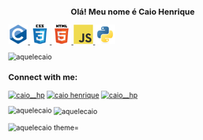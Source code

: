 <h3 align="center">Olá! Meu nome é Caio Henrique</h3>

<!--ICONES DE LINGUAGENS-->
  <p align="left"> 
    <a href="https://www.cprogramming.com/" target="_blank" rel="noreferrer"> 
      <img src="https://raw.githubusercontent.com/devicons/devicon/master/icons/c/c-original.svg" alt="c" width="40" height="40"/> 
    </a> 
    <a href="https://www.w3schools.com/css/" target="_blank" rel="noreferrer"> 
      <img src="https://raw.githubusercontent.com/devicons/devicon/master/icons/css3/css3-original-wordmark.svg" alt="css3" width="40" height="40"/>
    </a> 
    <a href="https://www.w3.org/html/" target="_blank" rel="noreferrer">
      <img src="https://raw.githubusercontent.com/devicons/devicon/master/icons/html5/html5-original-wordmark.svg" alt="html5" width="40" height="40"/>
    </a> 
    <a href="https://developer.mozilla.org/en-US/docs/Web/JavaScript" target="_blank" rel="noreferrer">
      <img src="https://raw.githubusercontent.com/devicons/devicon/master/icons/javascript/javascript-original.svg" alt="javascript" width="40" height="40"/>
    </a> 
    <a href="https://www.python.org" target="_blank" rel="noreferrer">
      <img src="https://raw.githubusercontent.com/devicons/devicon/master/icons/python/python-original.svg" alt="python" width="40" height="40"/>   
    </a> 
  </p>
  
 <!--VISUALIZAÇÕES DO PERFIL-->
<p align="left">
  <img src="https://komarev.com/ghpvc/?username=aquelecaio&label=Profile%20views&color=0e75b6&style=flat" alt="aquelecaio" /> 
</p>

<!--ICONES DAS REDES SOCIAIS-->
<h3 align="left">Connect with me:</h3>
<p align="left">
<a href="https://twitter.com/caio__hp" target="blank"><img align="center" src="https://raw.githubusercontent.com/rahuldkjain/github-profile-readme-generator/master/src/images/icons/Social/twitter.svg" alt="caio__hp" height="30" width="40" /></a>
<a href="https://fb.com/caio henrique" target="blank"><img align="center" src="https://raw.githubusercontent.com/rahuldkjain/github-profile-readme-generator/master/src/images/icons/Social/facebook.svg" alt="caio henrique" height="30" width="40" /></a>
<a href="https://instagram.com/caio__hp" target="blank"><img align="center" src="https://raw.githubusercontent.com/rahuldkjain/github-profile-readme-generator/master/src/images/icons/Social/instagram.svg" alt="caio__hp" height="30" width="40" /></a>
</p>

<!--INFORMAÇÕES SOBRE MEU DESEMPENHO-->
<p><img align="left" src="https://github-readme-stats.vercel.app/api/top-langs?username=aquelecaio&show_icons=true&locale=en&layout=compact" alt="aquelecaio" /></p>

<p>&nbsp;<img align="center" src="https://github-readme-stats.vercel.app/api?username=aquelecaio&show_icons=true&locale=en" alt="aquelecaio" /></p>

<p><img align="center" src="https://github-readme-streak-stats.herokuapp.com/?user=aquelecaio&" alt="aquelecaio theme="dracula-theme"" /></p>
